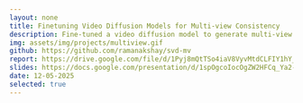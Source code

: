 ```yaml
---
layout: none
title: Finetuning Video Diffusion Models for Multi-view Consistency
description: Fine-tuned a video diffusion model to generate multi-view consistent object renderings from single-view inputs. Demonstrated that a curated high-quality 1% subset (10K objects) of the Objaverse dataset achieved performance comparable to full-scale training. (1M+ objects).
img: assets/img/projects/multiview.gif
github: https://github.com/ramanakshay/svd-mv
report: https://drive.google.com/file/d/1Pyj8mQtTSo4iaV8VyvMtdCLFIY1hY_0L/view?usp=sharing
slides: https://docs.google.com/presentation/d/1spOgcoIocOgZW2HFCq_Ya2-1Fi87w7VmuJTj_Rrx_t4/edit?usp=sharing
date: 12-05-2025
selected: true
---
```

